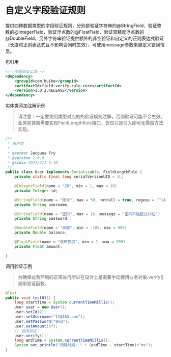 # 自定义字段验证规则

提供四种数据类型的字段验证规则，分别是验证字符串的@StringField、验证整数的@IntegerField、验证浮点数的@FloatField、验证双精度浮点数的@DoubleField，另外字符串验证提供额外的非空验证和自定义的正则表达式验证（长度和正则表达式互不影响会同时生效），可使用message参数来自定义错误信息。

包引用

```xml
<!--字段验证工具-->
<dependency>
    <groupId>com.huihe</groupId>
    <artifactId>field-verify-rule-core</artifactId>
    <version>1.0.2.RELEASE</version>
</dependency>
```



实体类添加注解示例

> 请注意：一定要使用类型对应的的验证规则注解，否则验证可能不会生效。业务实体类需要实现FieldLengthRule接口，仅仅只是引入即可无需做方法实现。

```java
/**
 * 用户类
 *
 * @author Jacques·Fry
 * @version 1.0.0
 * @since 2021/2/1 9:16
 */
public class User implements Serializable, FieldLengthRule {
    private static final long serialVersionUID = 1L;

    @IntegerField(name = "ID", min = 1, max = 10)
    private Integer id;

    @StringField(name = "账号", max = 50, notnull = true, regexp = "^[A-Za-z0-9\\u4e00-\\u9fa5]+@[a-zA-Z0-9_-]+(\\.[a-zA-Z0-9_-]+)+$")
    private String username;

    @StringField(name = "密码", max = 16, message = "密码不能超过16位")
    private String password;

    @DoubleField(name = "余额", min = -100, max = 999)
    private Double balance;

    @FloatField(name = "信用额度", min = 1, max = 999)
    private Float amount;

}
```

调用验证示例

> 为确保业务环境的正常进行所以在设计上是需要手动使用业务对象.verify()调用验证函数。

```java
@Test
public void test01() {
    long startTime = System.currentTimeMillis();
    User user = new User();
    user.setId(2);
    user.setUsername("11@163.com");
    user.setPassword("密码");
    user.setAmount(1f);
    // 调用验证
    user.verify();
    long endTime = System.currentTimeMillis();
    System.out.println("消耗时间: " + (endTime - startTime)+"ms");
}
```


